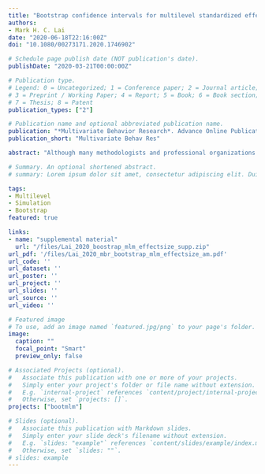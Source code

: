 ```yaml
---
title: "Bootstrap confidence intervals for multilevel standardized effect size"
authors:
- Mark H. C. Lai
date: "2020-06-18T22:16:00Z"
doi: "10.1080/00273171.2020.1746902"

# Schedule page publish date (NOT publication's date).
publishDate: "2020-03-21T00:00:00Z"

# Publication type.
# Legend: 0 = Uncategorized; 1 = Conference paper; 2 = Journal article;
# 3 = Preprint / Working Paper; 4 = Report; 5 = Book; 6 = Book section;
# 7 = Thesis; 8 = Patent
publication_types: ["2"]

# Publication name and optional abbreviated publication name.
publication: "*Multivariate Behavior Research*. Advance Online Publication"
publication_short: "Multivariate Behav Res"

abstract: "Although many methodologists and professional organizations have urged applied researchers to compute and report effect size measures accompanying tests of statistical significance, discussions on obtaining confidence interval (CI) for effect size with clustered/multilevel data have been scarce. In this paper, I explore the bootstrap as a viable and accessible alternative for obtaining CIs for multilevel standardized mean difference effect size for cluster-randomized trials. A simulation was carried out to compare 17 analytic and bootstrap procedures for constructing CIs for multilevel effect size, in terms of empirical coverage rates and width, for both normal and nonnormal data. Results showed that, overall, the residual bootstrap with studentized CI had the best coverage rates (94.75% on average), whereas the residual bootstrap with basic CI had better coverage in small samples. These two procedures for constructing CIs showed better coverage than using analytic methods for both normal and nonnormal data. In addition, I provide an illustrative example showing how bootstrap CIs for multilevel effect size can be easily obtained using the statistical software R and the R package 'bootmlm'. I strongly encourage applied researchers to report CIs to adequately convey the uncertainty of their effect size estimates."

# Summary. An optional shortened abstract.
# summary: Lorem ipsum dolor sit amet, consectetur adipiscing elit. Duis posuere tellus ac convallis placerat. Proin tincidunt magna sed ex sollicitudin condimentum.

tags:
- Multilevel
- Simulation
- Bootstrap
featured: true

links:
- name: "supplemental material"
  url: "/files/Lai_2020_boostrap_mlm_effectsize_supp.zip"
url_pdf: '/files/Lai_2020_mbr_bootstrap_mlm_effectsize_am.pdf'
url_code: ''
url_dataset: ''
url_poster: ''
url_project: ''
url_slides: ''
url_source: ''
url_video: ''

# Featured image
# To use, add an image named `featured.jpg/png` to your page's folder. 
image:
  caption: ""
  focal_point: "Smart"
  preview_only: false

# Associated Projects (optional).
#   Associate this publication with one or more of your projects.
#   Simply enter your project's folder or file name without extension.
#   E.g. `internal-project` references `content/project/internal-project/index.md`.
#   Otherwise, set `projects: []`.
projects: ["bootmlm"]

# Slides (optional).
#   Associate this publication with Markdown slides.
#   Simply enter your slide deck's filename without extension.
#   E.g. `slides: "example"` references `content/slides/example/index.md`.
#   Otherwise, set `slides: ""`.
# slides: example
---
```


<!--

Supplementary notes can be added here, including [code and math](https://sourcethemes.com/academic/docs/writing-markdown-latex/).

-->
